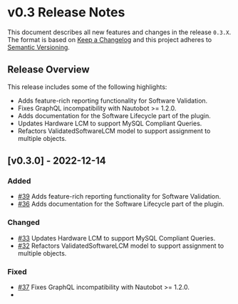 # v0.3 Release Notes

This document describes all new features and changes in the release `0.3.X`. The format is based on [Keep a Changelog](https://keepachangelog.com/en/1.0.0/) and this project adheres to [Semantic Versioning](https://semver.org/spec/v2.0.0.html).

## Release Overview
This release includes some of the following highlights:
- Adds feature-rich reporting functionality for Software Validation.
- Fixes GraphQL incompatibility with Nautobot >= 1.2.0.
- Adds documentation for the Software Lifecycle part of the plugin.
- Updates Hardware LCM to support MySQL Compliant Queries.
- Refactors ValidatedSoftwareLCM model to support assignment to multiple objects.

## [v0.3.0] - 2022-12-14

### Added
- [#39](https://github.com/nautobot/nautobot-plugin-device-lifecycle-mgmt/issues/39) Adds feature-rich reporting functionality for Software Validation.
- [#36](https://github.com/nautobot/nautobot-plugin-device-lifecycle-mgmt/issues/36) Adds documentation for the Software Lifecycle part of the plugin.

### Changed
- [#33](https://github.com/nautobot/nautobot-plugin-device-lifecycle-mgmt/issues/33) Updates Hardware LCM to support MySQL Compliant Queries.
- [#32](https://github.com/nautobot/nautobot-plugin-device-lifecycle-mgmt/issues/32) Refactors ValidatedSoftwareLCM model to support assignment to multiple objects.

### Fixed
- [#37](https://github.com/nautobot/nautobot-plugin-device-lifecycle-mgmt/issues/37) Fixes GraphQL incompatibility with Nautobot >= 1.2.0.
- 


